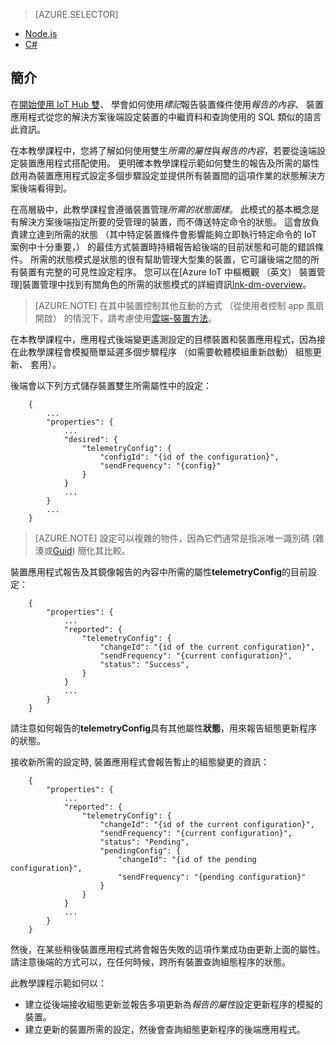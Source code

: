 > [AZURE.SELECTOR]
- [Node.js](../articles/iot-hub/iot-hub-node-node-twin-how-to-configure.md)
- [C#](../articles/iot-hub/iot-hub-csharp-node-twin-how-to-configure.md)

## <a name="introduction"></a>簡介

在[開始使用 IoT Hub 雙][lnk-twin-tutorial]、 學會如何使用*標記*報告裝置條件使用*報告的內容*、 裝置應用程式從您的解決方案後端設定裝置的中繼資料和查詢使用的 SQL 類似的語言此資訊。

在本教學課程中，您將了解如何使用雙生*所需的屬性*與*報告的內容*，若要從遠端設定裝置應用程式搭配使用。 更明確本教學課程示範如何雙生的報告及所需的屬性啟用為裝置應用程式設定多個步驟設定並提供所有裝置間的這項作業的狀態解決方案後端看得到。

在高層級中，此教學課程會遵循裝置管理*所需的狀態圖樣*。 此模式的基本概念是有解決方案後端指定所要的受管理的裝置，而不傳送特定命令的狀態。 這會放負責建立達到所需的狀態 （其中特定裝置條件會影響能夠立即執行特定命令的 IoT 案例中十分重要，） 的最佳方式裝置時持續報告給後端的目前狀態和可能的錯誤條件。 所需的狀態模式是狀態的很有幫助管理大型集的裝置，它可讓後端之間的所有裝置有完整的可見性設定程序。
您可以在[Azure IoT 中樞概觀 （英文） 裝置管理]裝置管理中找到有關角色的所需的狀態模式的詳細資訊[lnk-dm-overview]。

> [AZURE.NOTE] 在其中裝置控制其他互動的方式 （從使用者控制 app 風扇開啟） 的情況下，請考慮使用[雲端-裝置方法][lnk-methods]。

在本教學課程中，應用程式後端變更遙測設定的目標裝置和裝置應用程式，因為接在此教學課程會模擬簡單延遲多個步驟程序 （如需要軟體模組重新啟動） 組態更新、 套用）。

後端會以下列方式儲存裝置雙生所需屬性中的設定：

        {
            ...
            "properties": {
                ...
                "desired": {
                    "telemetryConfig": {
                        "configId": "{id of the configuration}",
                        "sendFrequency": "{config}"
                    }
                }
                ...
            }
            ...
        }

> [AZURE.NOTE] 設定可以複雜的物件，因為它們通常是指派唯一識別碼 (雜湊或[Guid][lnk-guid]) 簡化其比較。

裝置應用程式報告及其鏡像報告的內容中所需的屬性**telemetryConfig**的目前設定：

        {
            "properties": {
                ...
                "reported": {
                    "telemetryConfig": {
                        "changeId": "{id of the current configuration}",
                        "sendFrequency": "{current configuration}",
                        "status": "Success",
                    }
                }
                ...
            }
        }

請注意如何報告的**telemetryConfig**具有其他屬性**狀態**，用來報告組態更新程序的狀態。

接收新所需的設定時, 裝置應用程式會報告暫止的組態變更的資訊：

        {
            "properties": {
                ...
                "reported": {
                    "telemetryConfig": {
                        "changeId": "{id of the current configuration}",
                        "sendFrequency": "{current configuration}",
                        "status": "Pending",
                        "pendingConfig": {
                            "changeId": "{id of the pending configuration}",
                            "sendFrequency": "{pending configuration}"
                        }
                    }
                }
                ...
            }
        }

然後，在某些稍後裝置應用程式將會報告失敗的這項作業成功由更新上面的屬性。
請注意後端的方式可以，在任何時候，跨所有裝置查詢組態程序的狀態。

此教學課程示範如何以：

- 建立從後端接收組態更新並報告多項更新為*報告的屬性*設定更新程序的模擬的裝置。
- 建立更新的裝置所需的設定，然後會查詢組態更新程序的後端應用程式。

<!-- links -->

[lnk-methods]: ../articles/iot-hub/iot-hub-devguide-direct-methods.md
[lnk-dm-overview]: ../articles/iot-hub/iot-hub-device-management-overview.md
[lnk-twin-tutorial]: ../articles/iot-hub/iot-hub-node-node-twin-getstarted.md
[lnk-guid]: https://en.wikipedia.org/wiki/Globally_unique_identifier